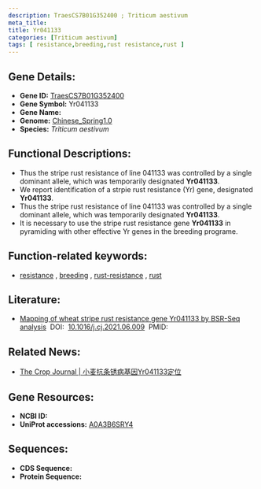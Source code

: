 ```yaml
---
description: TraesCS7B01G352400 ; Triticum aestivum
meta_title:
title: Yr041133
categories: [Triticum aestivum]
tags: [ resistance,breeding,rust resistance,rust ]
---
```


## Gene Details:
- **Gene ID:**	[TraesCS7B01G352400](https://ensembl.gramene.org/Triticum_aestivum/Gene/Summary?g=TraesCS7B01G352400)
- **Gene Symbol:** Yr041133
- **Gene Name:** 
- **Genome:** [Chinese_Spring1.0](https://ensembl.gramene.org/Triticum_aestivum/Info/Index)
- **Species:** *Triticum aestivum*

## Functional Descriptions:
   - Thus the stripe rust resistance of line 041133 was controlled by a single dominant allele, which was temporarily designated **Yr041133**.
   - We report identification of a strpie rust resistance (Yr) gene, designated **Yr041133**.
   - Thus the stripe rust resistance of line 041133 was controlled by a single dominant allele, which was temporarily designated **Yr041133**.
   - It is necessary to use the stripe rust resistance gene **Yr041133** in pyramiding with other effective Yr genes in the breeding programe.

## Function-related keywords:
   - [resistance](/tags/resistance/)&nbsp;,&nbsp;[breeding](/tags/breeding/)&nbsp;,&nbsp;[rust-resistance](/tags/rust-resistance/)&nbsp;,&nbsp;[rust](/tags/rust/)

## Literature:
   - [Mapping of wheat stripe rust resistance gene Yr041133 by BSR-Seq analysis]( https://www.sciencedirect.com/science/article/pii/S2214514121001525)&nbsp;&nbsp;DOI:&nbsp;&nbsp;[10.1016/j.cj.2021.06.009](https://www.sciencedirect.com/science/article/pii/S2214514121001525)&nbsp;&nbsp;PMID:&nbsp;&nbsp;[](https://pubmed.ncbi.nlm.nih.gov//)

## Related News:
   - [The Crop Journal | 小麦抗条锈病基因Yr041133定位](https://mp.weixin.qq.com/s?__biz=Mzg3MDEwNDEyMg==&mid=2247514437&idx=4&sn=076ab84f8167e605fb55aa96a56962e3&chksm=ce901410f9e79d066a3a4196808206f245800aee33c976bf1f78fbe467d214acf0320c5d7a96&scene=27#wechat_redirect)

## Gene Resources:
- **NCBI ID:**  [](https://www.ncbi.nlm.nih.gov/gene/?term=)
- **UniProt accessions:** [A0A3B6SRY4](https://www.uniprot.org/uniprotkb/A0A3B6SRY4/entry)



## Sequences:
- **CDS Sequence:**
- **Protein Sequence:**

